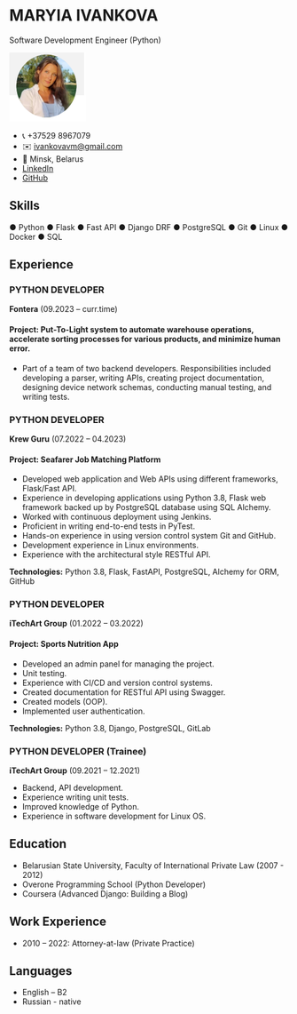 # MARYIA IVANKOVA
Software Development Engineer (Python)

![Maryia Ivankova](./photo_cv.jpg)
- 📞 +37529 8967079
- ✉️ ivankovavm@gmail.com
- 📍 Minsk, Belarus
- [LinkedIn](https://www.linkedin.com/in/maryia-ivankova-5b416b66)
- [GitHub](https://github.com/maryivankova)

## Skills
● Python ● Flask ● Fast API ● Django DRF ● PostgreSQL ● Git ● Linux ● Docker ● SQL


## Experience

### PYTHON DEVELOPER
**Fontera** (09.2023 – curr.time)
#### Project: Put-To-Light system to automate warehouse operations, accelerate sorting processes for various products, and minimize human error.
- Part of a team of two backend developers. Responsibilities included developing a parser, writing APIs, creating project documentation, designing device network schemas, conducting manual testing, and writing tests. 


### PYTHON DEVELOPER
**Krew Guru** (07.2022 – 04.2023)
#### Project: Seafarer Job Matching Platform
- Developed web application and Web APIs using different frameworks, Flask/Fast API.
- Experience in developing applications using Python 3.8, Flask web framework backed up by PostgreSQL database using SQL Alchemy.
- Worked with continuous deployment using Jenkins.
- Proficient in writing end-to-end tests in PyTest.
- Hands-on experience in using version control system Git and GitHub.
- Development experience in Linux environments.
- Experience with the architectural style RESTful API.

**Technologies:** Python 3.8, Flask, FastAPI, PostgreSQL, Alchemy for ORM, GitHub

### PYTHON DEVELOPER
**iTechArt Group** (01.2022 – 03.2022)
#### Project: Sports Nutrition App
- Developed an admin panel for managing the project.
- Unit testing.
- Experience with CI/CD and version control systems.
- Created documentation for RESTful API using Swagger.
- Created models (OOP).
- Implemented user authentication.

**Technologies:** Python 3.8, Django, PostgreSQL, GitLab

### PYTHON DEVELOPER (Trainee)
**iTechArt Group** (09.2021 – 12.2021)
- Backend, API development.
- Experience writing unit tests.
- Improved knowledge of Python.
- Experience in software development for Linux OS.


## Education
- Belarusian State University, Faculty of International Private Law (2007 - 2012)
- Overone Programming School (Python Developer)
- Coursera (Advanced Django: Building a Blog)


## Work Experience
- 2010 – 2022: Attorney-at-law (Private Practice)

## Languages
- English – B2
- Russian - native
